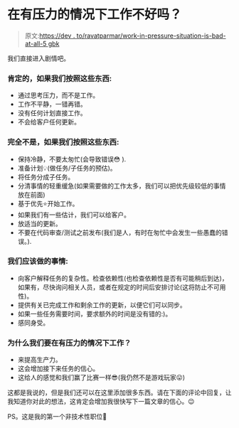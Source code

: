 # 在有压力的情况下工作不好吗？

> 原文:[https://dev . to/ravatparmar/work-in-pressure-situation-is-bad-at-all-5 gbk](https://dev.to/ravatparmar/working-in-pressure-situation-is-bad-at-all-5gbk)

我们直接进入剧情吧。

### [](#definitely-if-we-are-following-these-things)**肯定的，如果我们按照这些东西:**

*   通过思考压力，而不是工作。
*   工作不平静，一错再错。
*   没有任何计划直接工作。
*   不会给客户任何更新。

### [](#not-at-all-if-we-follow-these-things)**完全不是，如果我们按照这些东西:**

*   保持冷静，不要太匆忙(会导致错误😳 ).
*   准备计划💡(做任务/子任务的预估)。
*   将任务分成子任务。
*   分清事情的轻重缓急(如果需要做的工作太多，我们可以把优先级较低的事情放在前面)
*   基于优先⭐开始工作。
*   如果我们有一些估计，我们可以给客户。
*   放适当的更新。
*   不要在代码审查/测试之前发布(我们是人，有时在匆忙中会发生一些愚蠢的错误。).

### [](#things-that-we-should-do)**我们应该做的事情:**

*   向客户解释任务的复杂性。检查依赖性(也检查依赖性是否有可能稍后到达)，如果有，尽快询问相关人员，或者在规定的时间后安排讨论(这将防止不可用性)。
*   提供有关已完成工作和剩余工作的更新，以便它们可以同步。
*   如果一些任务需要时间，要求额外的时间是没有错的:)。
*   感同身受。

### [](#why-we-should-work-in-pressure-situation)**为什么我们要在有压力的情况下工作？**

*   来提高生产力。
*   这会增加接下来任务的信心。
*   这给人的感觉和我们赢了比赛一样😎(我仍然不是游戏玩家😛)

这都是我说的，但是我们还可以在这里添加很多东西。请在下面的评论中回复，让我知道你对此的想法，这肯定会增加我很快写下一篇文章的信心。😉

PS。这是我的第一个非技术性职位🙂